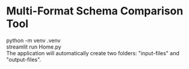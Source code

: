# Multi-Format Schema Comparison Tool

python -m venv .venv  
streamlit run Home.py  
The application will automatically create two folders: "input-files" and "output-files".  
